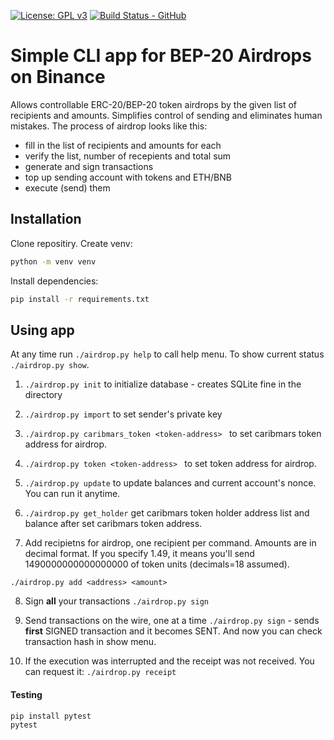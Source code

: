 [![License: GPL v3](https://img.shields.io/badge/License-GPLv3-blue.svg)](https://www.gnu.org/licenses/gpl-3.0)
[![Build Status - GitHub](https://github.com/OnGridSystems/erc20_airdrop_cli/workflows/airdrop_pytest/badge.svg)](https://github.com/OnGridSystems/erc20_airdrop_cli/actions?query=workflow%3Aairdrop_pytest)


# Simple CLI app for BEP-20 Airdrops on Binance

Allows controllable ERC-20/BEP-20 token airdrops by the given list of recipients and amounts. Simplifies control of sending and eliminates human mistakes. The process of airdrop looks like this:

* fill in the list of recipients and amounts for each
* verify the list, number of recepients and total sum
* generate and sign transactions
* top up sending account with tokens and ETH/BNB
* execute (send) them


## Installation

Clone repositiry. 
Create venv:

```sh
python -m venv venv
```

Install dependencies:
```sh
pip install -r requirements.txt
```


## Using app

At any time run ```./airdrop.py help``` to call help menu.
To show current status ```./airdrop.py show```.

1. ```./airdrop.py init``` to initialize database - creates SQLite fine in the directory
2. ```./airdrop.py import``` to set sender's private key
3. ```./airdrop.py caribmars_token <token-address> ``` to set caribmars token address for airdrop.
4. ```./airdrop.py token <token-address> ``` to set token address for airdrop.
5. ```./airdrop.py update``` to update balances and current account's nonce. You can run it anytime.
6. ```./airdrop.py get_holder``` get caribmars token holder address list and balance after set caribmars token address.

7. Add recipietns for airdrop, one recipient per command. Amounts are in decimal format. If you specify 1.49, it means you'll send 1490000000000000000 of token units (decimals=18 assumed).

```./airdrop.py add <address> <amount>```  


8. Sign **all** your transactions ```./airdrop.py sign```  

9. Send transactions on the wire, one at a time ```./airdrop.py sign``` - sends **first** SIGNED transaction and it becomes SENT. And now you can check transaction hash in show menu.

10. If the execution was interrupted and the receipt was not received. You can request it:
```./airdrop.py receipt```


#### Testing

```sh
pip install pytest
pytest
```
